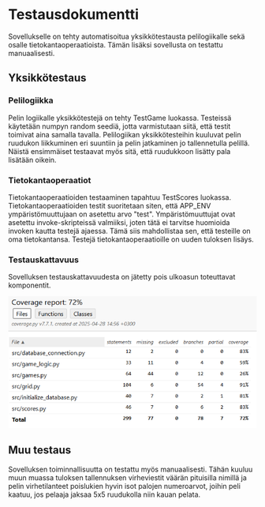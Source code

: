 # Testausdokumentti

Sovellukselle on tehty automatisoitua yksikkötestausta pelilogiikalle sekä osalle tietokantaoperaatioista. Tämän lisäksi sovellusta on testattu manuaalisesti.

## Yksikkötestaus

### Pelilogiikka

Pelin logiikalle yksikkötestejä on tehty TestGame luokassa. Testeissä käytetään numpyn random seediä, jotta varmistutaan siitä, että testit toimivat aina samalla tavalla. Pelilogiikan yksikkötesteihin kuuluvat pelin ruudukon liikkuminen eri suuntiin ja pelin jatkaminen jo tallennetulla pelillä. Näistä ensimmäiset testaavat myös sitä, että ruudukkoon lisätty pala lisätään oikein.

### Tietokantaoperaatiot

Tietokantaoperaatioiden testaaminen tapahtuu TestScores luokassa. Tietokantaoperaatioiden testit suoritetaan siten, että APP_ENV ympäristömuuttujaan on asetettu arvo "test". Ympäristömuuttujat ovat asetettu invoke-skripteissä valmiiksi, joten tätä ei tarvitse huomioida invoken kautta testejä ajaessa. Tämä siis mahdollistaa sen, että testeille on oma tietokantansa. Testejä tietokantaoperaatioille on uuden tuloksen lisäys.

### Testauskattavuus

Sovelluksen testauskattavuudesta on jätetty pois ulkoasun toteuttavat komponentit.

![alt text](kuvat/image2.png)

## Muu testaus

Sovelluksen toiminnallisuutta on testattu myös manuaalisesti. Tähän kuuluu muun muassa tuloksen tallennuksen virheviestit väärän pituisilla nimillä ja pelin virhetilanteet poislukien hyvin isot palojen numeroarvot, joihin peli kaatuu, jos pelaaja jaksaa 5x5 ruudukolla niin kauan pelata.